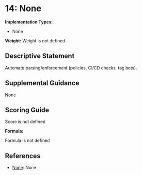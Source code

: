 # 14: None

**Implementation Types:**

- None

**Weight:** Weight is not defined

## Descriptive Statement

Automate parsing/enforcement (policies, CI/CD checks, tag bots).

## Supplemental Guidance

None

## Scoring Guide

Score is not defined

**Formula:**

Formula is not defined

## References

- [None](None): None

